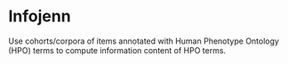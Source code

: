 # Infojenn

Use cohorts/corpora of items annotated with Human Phenotype Ontology (HPO) terms
to compute information content of HPO terms.

